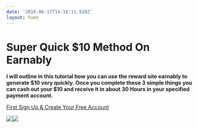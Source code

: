 ```yaml
---
date: '2018-06-17T14:16:11.928Z'
layout: home
---
```

# <a id="_wcbyik9p97p8"></a>Super Quick $10 Method On Earnably

**I will outline in this tutorial how you can use the reward site earnably to generate $10 very quickly. Once you complete these 3 simple things you can cash out your $10 and receive it in about 30 Hours in your specified payment account.**

[First Sign Up & Create Your Free Account](https://earnably.com/i/LucyGotLocks)

[**![](../../../../images/img-48f1abdf-630c-42da-8cc0-38dc4ee7b4d8.jpg)**](https://earnably.com/i/LucyGotLocks)[**![](../../../../images/img-1cfb819a-2c34-402f-81b1-2f6422f4c406.png)**](https://earnably.com/i/LucyGotLocks)